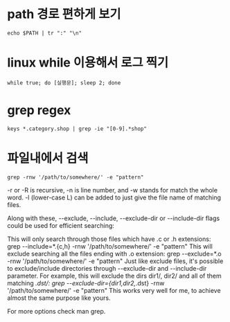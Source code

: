 # path 경로 편하게 보기

```
echo $PATH | tr ":" "\n"
```

# linux while 이용해서 로그 찍기

```
while true; do [실행문]; sleep 2; done
```

# grep regex

```
keys *.category.shop | grep -ie "[0-9].*shop"
```

# 파일내에서 검색

```
grep -rnw '/path/to/somewhere/' -e "pattern"
```

-r or -R is recursive,
-n is line number, and
-w stands for match the whole word.
-l (lower-case L) can be added to just give the file name of matching files.

Along with these, --exclude, --include, --exclude-dir or --include-dir flags could be used for efficient searching:

This will only search through those files which have .c or .h extensions:
grep --include=\*.{c,h} -rnw '/path/to/somewhere/' -e "pattern"
This will exclude searching all the files ending with .o extension:
grep --exclude=*.o -rnw '/path/to/somewhere/' -e "pattern"
Just like exclude files, it's possible to exclude/include directories through --exclude-dir and --include-dir parameter. For example, this will exclude the dirs dir1/, dir2/ and all of them matching *.dst/:
grep --exclude-dir={dir1,dir2,*.dst} -rnw '/path/to/somewhere/' -e "pattern"
This works very well for me, to achieve almost the same purpose like yours.

For more options check man grep.


